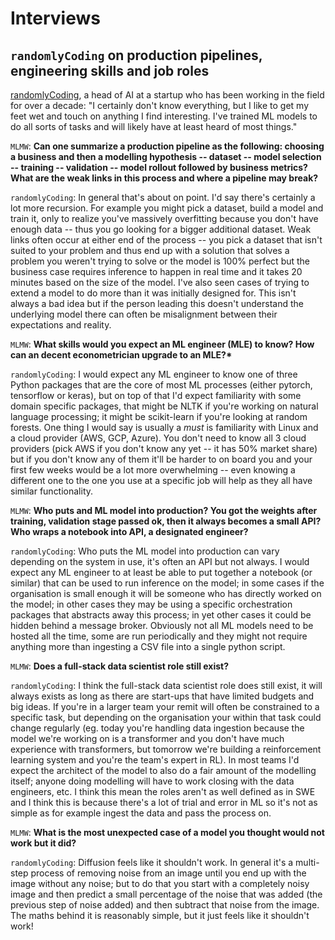 # Interviews

<a name="rc">

## `randomlyCoding` on production pipelines, engineering skills and job roles

[randomlyCoding](https://www.reddit.com/user/randomlyCoding/), a head of AI at a startup who has been working in the field for over a decade: "I certainly don't know everything, but I like to get my feet wet and touch on anything I find interesting. I've trained ML models to do all sorts of tasks and will likely have at least heard of most things."

`MLMW`: **Can one summarize a production pipeline as the following: choosing a business and then a modelling hypothesis -- dataset -- model selection -- training -- validation -- model rollout followed by business metrics? What are the weak links in this process and where a pipeline may break?**

`randomlyCoding`: In general that's about on point. I'd say there's certainly a lot more recursion. For example you might pick a dataset, build a model and train it, only to realize you've massively overfitting because you don't have enough data -- thus you go looking for a bigger additional dataset. Weak links often occur at either end of the process -- you pick a dataset that isn't suited to your problem and thus end up with a solution that solves a problem you weren't trying to solve or the model is 100% perfect but the business case requires inference to happen in real time and it takes 20 minutes based on the size of the model. I've also seen cases of trying to extend a model to do more than it was initially designed for. This isn't always a bad idea but if the person leading this doesn't understand the underlying model there can often be misalignment between their expectations and reality.

`MLMW`: **What skills would you expect an ML engineer (MLE) to know? How can an decent econometrician upgrade to an MLE?\***

`randomlyCoding`: I would expect any ML engineer to know one of three Python packages that are the core of most ML processes (either pytorch, tensorflow or keras), but on top of that I'd expect familiarity with some domain specific packages, that might be NLTK if you're working on natural language processing; it might be scikit-learn if you're looking at random forests. One thing I would say is usually a _must_ is familiarity with Linux and a cloud provider (AWS, GCP, Azure). You don't need to know all 3 cloud providers (pick AWS if you don't know any yet -- it has 50% market share) but if you don't know any of them it'll be harder to on board you and your first few weeks would be a lot more overwhelming -- even knowing a different one to the one you use at a specific job will help as they all have similar functionality.

`MLMW`: **Who puts and ML model into production? You got the weights after training, validation stage passed ok, then it always becomes a small API? Who wraps a notebook into API, a designated engineer?**

`randomlyCoding`: Who puts the ML model into production can vary depending on the system in use, it's often an API but not always. I would expect any ML engineer to at least be able to put together a notebook (or similar) that can be used to run inference on the model; in some cases if the organisation is small enough it will be someone who has directly worked on the model; in other cases they may be using a specific orchestration packages that abstracts away this process; in yet other cases it could be hidden behind a message broker. Obviously not all ML models need to be hosted all the time, some are run periodically and they might not require anything more than ingesting a CSV file into a single python script.

`MLMW`: **Does a full-stack data scientist role still exist?**

`randomlyCoding`: I think the full-stack data scientist role does still exist, it will always exists as long as there are start-ups that have limited budgets and big ideas. If you're in a larger team your remit will often be constrained to a specific task, but depending on the organisation your within that task could change regularly (eg. today you're handling data ingestion because the model we're working on is a transformer and you don't have much experience with transformers, but tomorrow we're building a reinforcement learning system and you're the team's expert in RL). In most teams I'd expect the architect of the model to also do a fair amount of the modelling itself; anyone doing modelling will have to work closing with the data engineers, etc. I think this mean the roles aren't as well defined as in SWE and I think this is because there's a lot of trial and error in ML so it's not as simple as for example ingest the data and pass the process on.

`MLMW`: **What is the most unexpected case of a model you thought would not work but it did?**

`randomlyCoding`: Diffusion feels like it shouldn't work. In general it's a multi-step process of removing noise from an image until you end up with the image without any noise; but to do that you start with a completely noisy image and then predict a small percentage of the noise that was added (the previous step of noise added) and then subtract that noise from the image. The maths behind it is reasonably simple, but it just feels like it shouldn't work!
